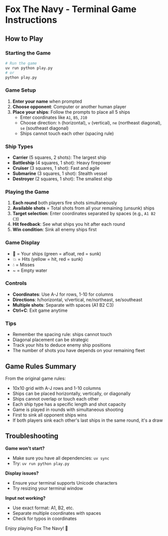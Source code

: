 # Fox The Navy - Terminal Game Instructions

## How to Play

### Starting the Game
```bash
# Run the game
uv run python play.py
# or
python play.py
```

### Game Setup
1. **Enter your name** when prompted
2. **Choose opponent**: Computer or another human player
3. **Place your ships**: Follow the prompts to place all 5 ships
   - Enter coordinates like `A1`, `B5`, `J10`
   - Choose direction: `h` (horizontal), `v` (vertical), `ne` (northeast diagonal), `se` (southeast diagonal)
   - Ships cannot touch each other (spacing rule)

### Ship Types
- **Carrier** (5 squares, 2 shots): The largest ship
- **Battleship** (4 squares, 1 shot): Heavy firepower
- **Cruiser** (3 squares, 1 shot): Fast and agile
- **Submarine** (3 squares, 1 shot): Stealth vessel
- **Destroyer** (2 squares, 1 shot): The smallest ship

### Playing the Game
1. **Each round** both players fire shots simultaneously
2. **Available shots** = Total shots from all your remaining (unsunk) ships
3. **Target selection**: Enter coordinates separated by spaces (e.g., `A1 B2 C3`)
4. **Hit feedback**: See what ships you hit after each round
5. **Win condition**: Sink all enemy ships first

### Game Display
- 🚢 = Your ships (green = afloat, red = sunk)
- 💥 = Hits (yellow = hit, red = sunk)
- 💧 = Misses
- ~ = Empty water

### Controls
- **Coordinates**: Use A-J for rows, 1-10 for columns
- **Directions**: h/horizontal, v/vertical, ne/northeast, se/southeast
- **Multiple shots**: Separate with spaces (A1 B2 C3)
- **Ctrl+C**: Exit game anytime

### Tips
- Remember the spacing rule: ships cannot touch
- Diagonal placement can be strategic
- Track your hits to deduce enemy ship positions
- The number of shots you have depends on your remaining fleet

## Game Rules Summary

From the original game rules:
- 10x10 grid with A-J rows and 1-10 columns
- Ships can be placed horizontally, vertically, or diagonally
- Ships cannot overlap or touch each other
- Each ship type has a specific length and shot capacity
- Game is played in rounds with simultaneous shooting
- First to sink all opponent ships wins
- If both players sink each other's last ships in the same round, it's a draw

## Troubleshooting

**Game won't start?**
- Make sure you have all dependencies: `uv sync`
- Try: `uv run python play.py`

**Display issues?**
- Ensure your terminal supports Unicode characters
- Try resizing your terminal window

**Input not working?**
- Use exact format: A1, B2, etc.
- Separate multiple coordinates with spaces
- Check for typos in coordinates

Enjoy playing Fox The Navy! 🚢